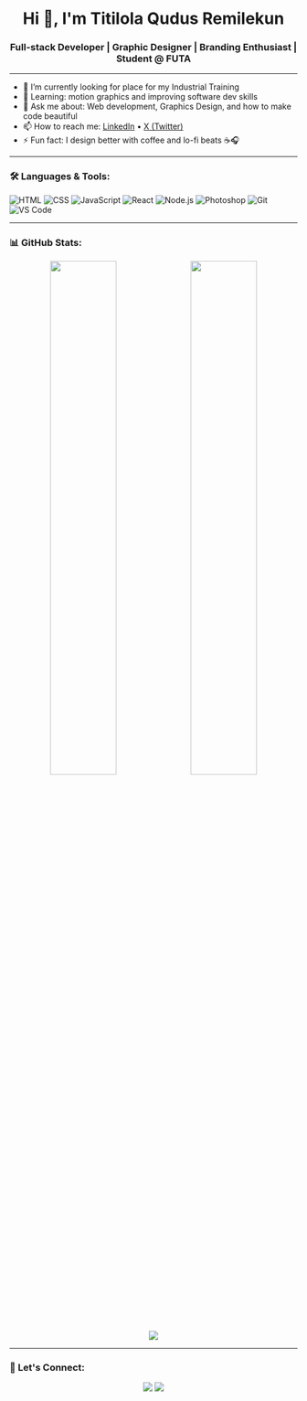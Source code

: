 <h1 align="center">Hi 👋, I'm Titilola Qudus Remilekun</h1>
<h3 align="center">Full-stack Developer | Graphic Designer | Branding Enthusiast | Student @ FUTA</h3>

---

- 🔭 I’m currently looking for place for my Industrial Training 
- 🌱 Learning: motion graphics and improving software dev skills  
- 💬 Ask me about: Web development, Graphics Design, and how to make code beautiful  
- 📫 How to reach me: [LinkedIn](https://www.linkedin.com/in/ibrahimremilekun11) • [X (Twitter)](https://x.com/remilekun112)  
- ⚡ Fun fact: I design better with coffee and lo-fi beats ☕🎧  

---

### 🛠️ Languages & Tools:
![HTML](https://img.shields.io/badge/HTML5-e34c26?style=flat-square&logo=html5&logoColor=white)
![CSS](https://img.shields.io/badge/CSS3-1572B6?style=flat-square&logo=css3&logoColor=white)
![JavaScript](https://img.shields.io/badge/JavaScript-f7df1e?style=flat-square&logo=javascript&logoColor=black)
![React](https://img.shields.io/badge/React-20232a?style=flat-square&logo=react&logoColor=61dafb)
![Node.js](https://img.shields.io/badge/Node.js-339933?style=flat-square&logo=node-dot-js&logoColor=white)
![Photoshop](https://img.shields.io/badge/Photoshop-31A8FF?style=flat-square&logo=adobe-photoshop&logoColor=white)
![Git](https://img.shields.io/badge/Git-F05032?style=flat-square&logo=git&logoColor=white)
![VS Code](https://img.shields.io/badge/VS%20Code-007ACC?style=flat-square&logo=visual-studio-code&logoColor=white)

---

### 📊 GitHub Stats:
<p align="center">
  <img src="https://github-readme-stats.vercel.app/api?username=remicfc11&show_icons=true&theme=radical" width="48%" />
  <img src="https://github-readme-stats.vercel.app/api/top-langs/?username=remicfc11&layout=compact&theme=radical" width="48%" />
   <a href="https://wa.me/2347036053532"><img src="https://img.shields.io/badge/WhatsApp-25D366?style=for-the-badge&logo=whatsapp&logoColor=white" /></a>
</p>

---

### 🤝 Let's Connect:
<p align="center">
  <a href="https://www.linkedin.com/in/remilekun112"><img src="https://img.shields.io/badge/LinkedIn-blue?style=for-the-badge&logo=linkedin" /></a>
  <a href="https://x.com/remilekun112"><img src="https://img.shields.io/badge/Twitter-black?style=for-the-badge&logo=twitter" /></a>
</p>
